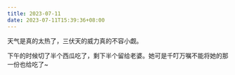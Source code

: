 ```yaml
---
title: 2023-07-11
date: 2023-07-11T15:39:36+08:00
---
```


天气是真的太热了，三伏天的威力真的不容小觑。

下午的时候切了半个西瓜吃了，剩下半个留给老婆。她可是千叮万嘱不能将她的那一份也给吃了~